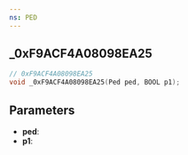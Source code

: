 ```yaml
---
ns: PED
---
```

## _0xF9ACF4A08098EA25

```c
// 0xF9ACF4A08098EA25
void _0xF9ACF4A08098EA25(Ped ped, BOOL p1);
```

## Parameters
* **ped**:
* **p1**:
